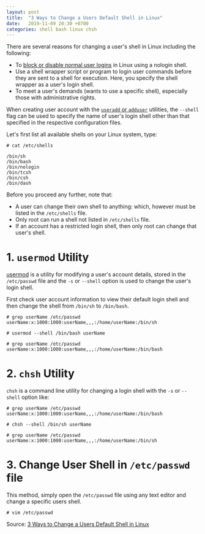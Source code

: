 ```yaml
---
layout: post
title:  "3 Ways to Change a Users Default Shell in Linux"
date:   2019-11-09 20:30 +0700
categories: shell bash linux chsh
---
```

There are several reasons for changing a user's shell in Linux including the following:

- To [block or disable normal user logins](https://www.tecmint.com/block-or-disable-normal-user-logins-in-linux/) in Linux using a nologin shell.
- Use a shell wrapper script or program to login user commands before they are sent to a shell for execution. Here, you specify the shell wrapper as a user's login shell.
- To meet a user's demands (wants to use  a specific shell), especially those with administrative rights.

When creating user account with the [`useradd` or `adduser`](https://www.tecmint.com/add-users-in-linux/) utilities, the `--shell` flag can be used to specify the name of user's login shell other than that specified in the respective configuration files.

Let's first list all available shells on your Linux system, type:

```
# cat /etc/shells

/bin/sh
/bin/bash
/bin/nologin
/bin/tcsh
/bin/csh
/bin/dash
```

Before you proceed any further, note that:

- A user can change their own shell to anything: which, however must be listed in the `/etc/shells` file.
- Only root can run a shell not listed in `/etc/shells` file.
- If an account has a restricted login shell, then only root can change that user's shell.

# 1. `usermod` Utility

[usermod](https://www.tecmint.com/usermod-command-examples/) is a utility for modifying a user's account details, stored in the `/etc/passwd` file and the `-s` or `--shell` option is used to change the user's login shell.

First check user account information to view their default login shell and then change the shell from `/bin/sh` to `/bin/bash`.

```
# grep userName /etc/passwd
userName:x:1000:1000:userName,,,:/home/userName:/bin/sh

# usermod --shell /bin/bash userName

# grep userName /etc/passwd
userName:x:1000:1000:userName,,,:/home/userName:/bin/bash
```

# 2. `chsh` Utility

`chsh` is a command line utility for changing a login shell with the `-s` or `--shell` option like:

```
# grep userName /etc/passwd
userName:x:1000:1000:userName,,,:/home/userName:/bin/bash

# chsh --shell /bin/sh userName

# grep userName /etc/passwd
userName:x:1000:1000:userName,,,:/home/userName:/bin/sh
```

# 3. Change User Shell in `/etc/passwd` file

This method, simply open the `/etc/passwd` file using any text editor and change a specific users shell.

```
# vim /etc/passwd
```

Source: [3 Ways to Change a Users Default Shell in Linux](https://www.tecmint.com/change-a-users-default-shell-in-linux/)

